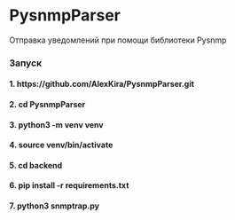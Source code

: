 # PysnmpParser
Отправка уведомлений при помощи библиотеки Pysnmp

<h3>Запуск</h3>

<h4>1. https://github.com/AlexKira/PysnmpParser.git</h4>
<h4>2. cd PysnmpParser</h4>
<h4>3. python3 -m venv venv</h4>
<h4>4. source venv/bin/activate</h4>
<h4>5. cd backend</h4>
<h4>6. pip install -r requirements.txt</h4>
<h4>7. python3 snmptrap.py</h4>
